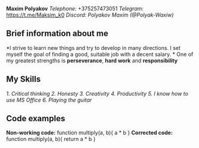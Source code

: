
**Maxim Polyakov**
*Telephone:* +375257473051
*Telegram:* https://t.me/Maksim_k0
*Discord: Polyakov Maxim (@Polyak-Waxiw)*
## Brief information about me
*I strive to learn new things and try to develop in many directions. I set myself the goal of finding a good, suitable job with a decent salary. *
One of my greatest strengths is **perseverance**, **hard work** and **responsibility**
## My Skills
 *1. Critical thinking
 2. Honesty
 3. Creativity
 4. Productivity
 5. I know how to use MS Office
 6. Playing the guitar*
## Code examples
**Non-working code:**
function multiply(a, b){
  a * b
}
**Corrected code:**
function multiply(a, b){
return  a * b
}
